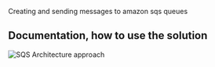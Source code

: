 Creating and sending messages to amazon sqs queues


## Documentation, how to use the solution

![SQS Architecture approach](https://cldup.com/x3Lkb9b9Us.jpg "SQS Architecture approach")

